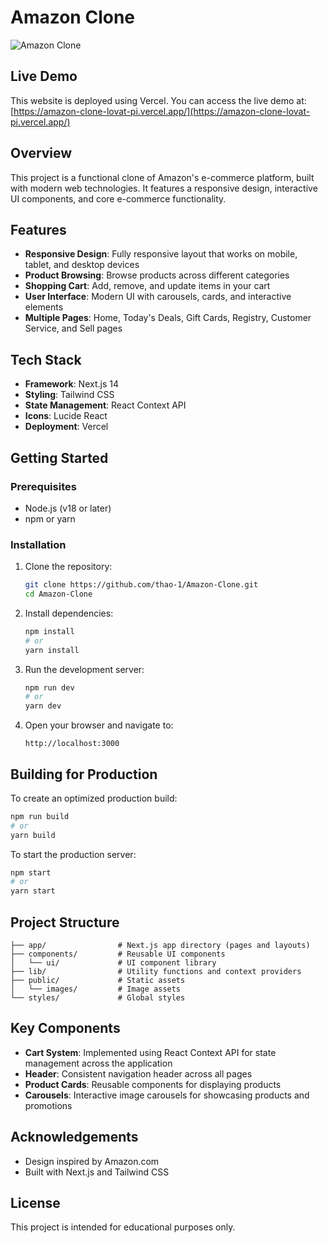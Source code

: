 # Amazon Clone

![Amazon Clone](/app/webpic.png)

## Live Demo

This website is deployed using Vercel. You can access the live demo at:
[https://amazon-clone-lovat-pi.vercel.app/](https://amazon-clone-lovat-pi.vercel.app/)

## Overview

This project is a functional clone of Amazon's e-commerce platform, built with modern web technologies. It features a responsive design, interactive UI components, and core e-commerce functionality.

## Features

- **Responsive Design**: Fully responsive layout that works on mobile, tablet, and desktop devices
- **Product Browsing**: Browse products across different categories
- **Shopping Cart**: Add, remove, and update items in your cart
- **User Interface**: Modern UI with carousels, cards, and interactive elements
- **Multiple Pages**: Home, Today's Deals, Gift Cards, Registry, Customer Service, and Sell pages

## Tech Stack

- **Framework**: Next.js 14
- **Styling**: Tailwind CSS
- **State Management**: React Context API
- **Icons**: Lucide React
- **Deployment**: Vercel

## Getting Started

### Prerequisites

- Node.js (v18 or later)
- npm or yarn

### Installation

1. Clone the repository:
   ```bash
   git clone https://github.com/thao-1/Amazon-Clone.git
   cd Amazon-Clone
   ```

2. Install dependencies:
   ```bash
   npm install
   # or
   yarn install
   ```

3. Run the development server:
   ```bash
   npm run dev
   # or
   yarn dev
   ```

4. Open your browser and navigate to:
   ```
   http://localhost:3000
   ```

## Building for Production

To create an optimized production build:

```bash
npm run build
# or
yarn build
```

To start the production server:

```bash
npm start
# or
yarn start
```

## Project Structure

```
├── app/                # Next.js app directory (pages and layouts)
├── components/         # Reusable UI components
│   └── ui/             # UI component library
├── lib/                # Utility functions and context providers
├── public/             # Static assets
│   └── images/         # Image assets
└── styles/             # Global styles
```

## Key Components

- **Cart System**: Implemented using React Context API for state management across the application
- **Header**: Consistent navigation header across all pages
- **Product Cards**: Reusable components for displaying products
- **Carousels**: Interactive image carousels for showcasing products and promotions

## Acknowledgements

- Design inspired by Amazon.com
- Built with Next.js and Tailwind CSS

## License

This project is intended for educational purposes only.
